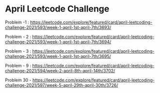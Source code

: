<h1>April Leetcode Challenge</h1>

Problem -1 : https://leetcode.com/explore/featured/card/april-leetcoding-challenge-2021/593/week-1-april-1st-april-7th/3693/

Problem - 2 : https://leetcode.com/explore/featured/card/april-leetcoding-challenge-2021/593/week-1-april-1st-april-7th/3694/

Problem - 3 : https://leetcode.com/explore/featured/card/april-leetcoding-challenge-2021/593/week-1-april-1st-april-7th/3695/

Problem - 9 : https://leetcode.com/explore/featured/card/april-leetcoding-challenge-2021/594/week-2-april-8th-april-14th/3702/

Problem 30 - https://leetcode.com/explore/featured/card/april-leetcoding-challenge-2021/597/week-5-april-29th-april-30th/3726/

